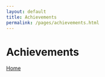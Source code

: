 ```yaml
---
layout: default
title: Achievements
permalink: /pages/achievements.html
---
```


# Achievements

[Home](./)
